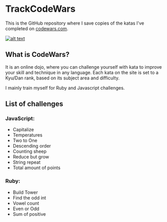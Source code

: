 # TrackCodeWars

This is the GitHub repository where I save copies of the katas I've completed on [codewars.com](www.codewars.com).

[![alt text](https://www.codewars.com/users/camilleregnault/badges/large "My CodeWar Profile")](https://www.codewars.com/users/camilleregnault)

## What is CodeWars?

It is an online dojo, where you can challenge yourself with kata to improve your skill and technique in any language.
Each kata on the site is set to a Kyu/Dan rank, based on its subject area and difficulty.

I mainly train myself for Ruby and Javascript challenges.

## List of challenges

### JavaScript:

- Capitalize
- Temperatures
- Two to One
- Descending order
- Counting sheep
- Reduce but grow
- String repeat
- Total amount of points

### Ruby:

- Build Tower
- Find the odd int
- Vowel count
- Even or Odd
- Sum of positive
